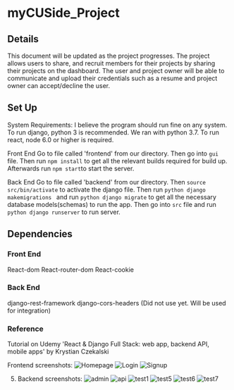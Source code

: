 # myCUSide_Project

## Details
This document will be updated as the project progresses.
The project allows users to share, and recruit members for their projects by sharing their projects on the dashboard. The user and project owner will be able to communicate and upload their credentials such as a resume and project owner can accept/decline the user. 

## Set Up
 
System Requirements: I believe the program should run fine on any system.
To run django, python 3 is recommended. We ran with python 3.7.
To run react, node 6.0 or higher is required.
 
 
Front End
Go to file called 'frontend' from our directory.
Then go into ```gui``` file.
Then run `npm install` to get all the relevant builds required for build up.
Afterwards run ```npm start```to start the server.
 
 
Back End
Go to file called 'backend' from our directory.
Then ```source src/bin/activate``` to activate the django file.
Then run ```python django makemigrations ``` and run ``` python django migrate ```
to get all the necessary database models(schemas) to run the app. 
Then go into ```src``` file and run ```python django runserver``` to run server.
 
## Dependencies
 
### Front End
React-dom
React-router-dom
React-cookie
 
### Back End
django-rest-framework
django-cors-headers (Did not use yet. Will be used for integration) 

### Reference
Tutorial on Udemy 'React & Django Full Stack: web app, backend API, mobile apps' by Krystian Czekalski

Frontend screenshots: 
![Homepage](https://user-images.githubusercontent.com/23443978/76696773-6ec65880-6654-11ea-98e9-36cd81f44dea.JPG)
![Login](https://user-images.githubusercontent.com/23443978/76696774-70901c00-6654-11ea-910e-a882b2de6eab.JPG)
![Signup](https://user-images.githubusercontent.com/23443978/76696775-71c14900-6654-11ea-9022-c6afb008ad4b.JPG)

5) Backend screenshots:
![admin](https://user-images.githubusercontent.com/23443978/76696718-07a8a400-6654-11ea-9228-6a7a841e1c0b.png)
![api](https://user-images.githubusercontent.com/23443978/76696751-45a5c800-6654-11ea-9be4-779351e9dc6e.png)
![test1](https://user-images.githubusercontent.com/23443978/76696756-50f8f380-6654-11ea-87e2-9a9d2239a0a9.png)
![test5](https://user-images.githubusercontent.com/23443978/76696761-58b89800-6654-11ea-94f2-fd98c0542cc0.png)
![test6](https://user-images.githubusercontent.com/23443978/76696764-5b1af200-6654-11ea-8dc7-c8632b6a1833.png)
![test7](https://user-images.githubusercontent.com/23443978/76696766-5ce4b580-6654-11ea-8d0e-6eed967b4300.png)



